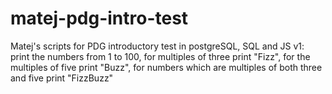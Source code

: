 # matej-pdg-intro-test
Matej's scripts for PDG introductory test in postgreSQL, SQL and JS
v1: print the numbers from 1 to 100, for multiples of three print "Fizz", for the multiples of five print "Buzz", for numbers which are multiples of both three and five print "FizzBuzz"
